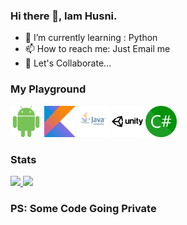 ### Hi there 👋, Iam Husni.    

- 🌱 I’m currently learning : Python  
- 📫 How to reach me: Just Email me  
- 🔭 Let's Collaborate...  

### My Playground   
<code><img height="50" src="https://raw.githubusercontent.com/github/explore/80688e429a7d4ef2fca1e82350fe8e3517d3494d/topics/android/android.png"></code>
<code><img height="50" src="https://raw.githubusercontent.com/github/explore/80688e429a7d4ef2fca1e82350fe8e3517d3494d/topics/kotlin/kotlin.png"></code>
<code><img height="50" src="https://raw.githubusercontent.com/github/explore/80688e429a7d4ef2fca1e82350fe8e3517d3494d/topics/java/java.png"></code>
<code><img height="50" src="https://raw.githubusercontent.com/github/explore/80688e429a7d4ef2fca1e82350fe8e3517d3494d/topics/unity/unity.png"></code>
<code><img height="50" src="https://raw.githubusercontent.com/github/explore/80688e429a7d4ef2fca1e82350fe8e3517d3494d/topics/csharp/csharp.png"></code>  

### Stats  
<a href="https://github.com/whoishusni">
  <img height="180em" src="https://github-readme-stats.vercel.app/api?username=whoishusni&theme=default&show_icons=true" />
  <img height="180em" src="https://github-readme-stats.vercel.app/api/top-langs/?username=whoishusni&theme=default&layout=compact" />
</a>  

### PS: Some Code Going Private
